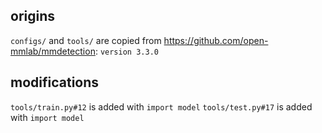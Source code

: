 ## origins 
`configs/` and `tools/` are copied from https://github.com/open-mmlab/mmdetection: `version 3.3.0`


## modifications
`tools/train.py#12` is added with `import model`
`tools/test.py#17` is added with `import model`

 